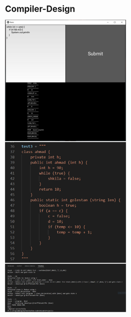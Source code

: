 # Compiler-Design

<img src="Picture/1.PNG" width="400" height="400">

<img src="Picture/2.PNG" width="400" padding=10px>

<img src="Picture/3.PNG" width="400">
